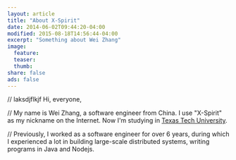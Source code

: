 ```yaml
---
layout: article
title: "About X-Spirit"
date: 2014-06-02T09:44:20-04:00
modified: 2015-08-18T14:56:44-04:00
excerpt: "Something about Wei Zhang"
image:
  feature:
  teaser:
  thumb:
share: false
ads: false
---
```



// laksdjflkjf Hi, everyone,

// My name is Wei Zhang, a software engineer from China. I use "X-Spirit" as my nickname on the Internet. Now I'm studying in <a href="http://www.ttu.edu" target="_blank">Texas Tech University</a>.

// Previously, I worked as a software engineer for over 6 years, during which I experienced a lot in building large-scale distributed systems, writing programs in Java and Nodejs.


